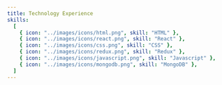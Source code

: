 ```yaml
---
title: Technology Experience
skills:
  [
    { icon: "../images/icons/html.png", skill: "HTML" },
    { icon: "../images/icons/react.png", skill: "React" },
    { icon: "../images/icons/css.png", skill: "CSS" },
    { icon: "../images/icons/redux.png", skill: "Redux" },
    { icon: "../images/icons/javascript.png", skill: "Javascript" },
    { icon: "../images/icons/mongodb.png", skill: "MongoDB" },
  ]
---
```


